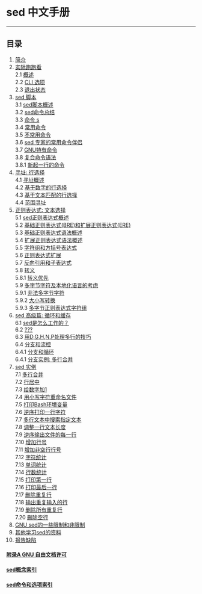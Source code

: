 # sed 中文手册
---
## 目录
1. [简介]()
2. [实际跑跑看]()  
2.1 [概述]()  
2.2 [CLI 选项]()  
2.3 [退出状态]()  
3. [sed 脚本]()  
3.1 [sed脚本概述]()  
3.2 [sed命令总结]()  
3.3 [命令 s]()  
3.4 [常用命令]()  
3.5 [不常用命令]()  
3.6 [sed 专家的常用命令伴侣]()  
3.7 [GNU特有命令]()  
3.8 [复合命令语法]()  
3.8.1 [新起一行的命令]()  
4. [寻址: 行选择]()  
4.1 [寻址概述]()  
4.2 [基于数字的行选择]()  
4.3 [基于文本匹配的行选择]()  
4.4 [范围寻址]()  
5. [正则表达式: 文本选择]()  
5.1 [sed正则表达式概述]()  
5.2 [基础正则表达式(BRE)和扩展正则表达式(ERE)]()  
5.3 [基础正则表达式语法概述]()  
5.4 [扩展正则表达式语法概述]()  
5.5 [字符组和方括号表达式]()  
5.6 [正则表达式扩展]()  
5.7 [反向引用和子表达式]()  
5.8 [转义]()  
5.8.1 [转义优先]()  
5.9 [多字节字符及本地化语言的考虑]()  
5.9.1 [非法多字节字符]()  
5.9.2 [大小写转换]()  
5.9.3 [多字节正则表达式字符组]()  
6. [sed 高级篇: 循环和缓存]()  
6.1 [sed是怎么工作的？]()  
6.2 [???]()  
6.3 [用D,G,H,N,P处理多行的技巧]()  
6.4 [分支和流控]()  
6.4.1 [分支和循环]()  
6.4.1 [分支实例: 多行合并]()  
7. [sed 实例]()  
7.1 [多行合并]()  
7.2 [行居中]()  
7.3 [给数字加1]()  
7.4 [用小写字符重命名文件]()  
7.5 [打印Bash环境变量]()  
7.6 [逆序打印一行字符]()  
7.7 [多行文本中搜索指定文本]()  
7.8 [调整一行文本长度]()  
7.9 [逆序输出文件的每一行]()  
7.10 [增加行号]()  
7.11 [增加非空行行号]()  
7.12 [字符统计]()  
7.13 [单词统计]()  
7.14 [行数统计]()  
7.15 [打印第一行]()  
7.16 [打印最后一行]()  
7.17 [删除重复行]()  
7.18 [输出重复输入的行]()  
7.19 [删除所有重复行]()  
7.20 [删除空行]()  
8. [GNU sed的一些限制和非限制]()
9. [其他学习sed的资料]()
10. [报告缺陷]()
#### [附录A GNU 自由文档许可]()  
#### [sed概念索引]()  
#### [sed命令和选项索引]()  
